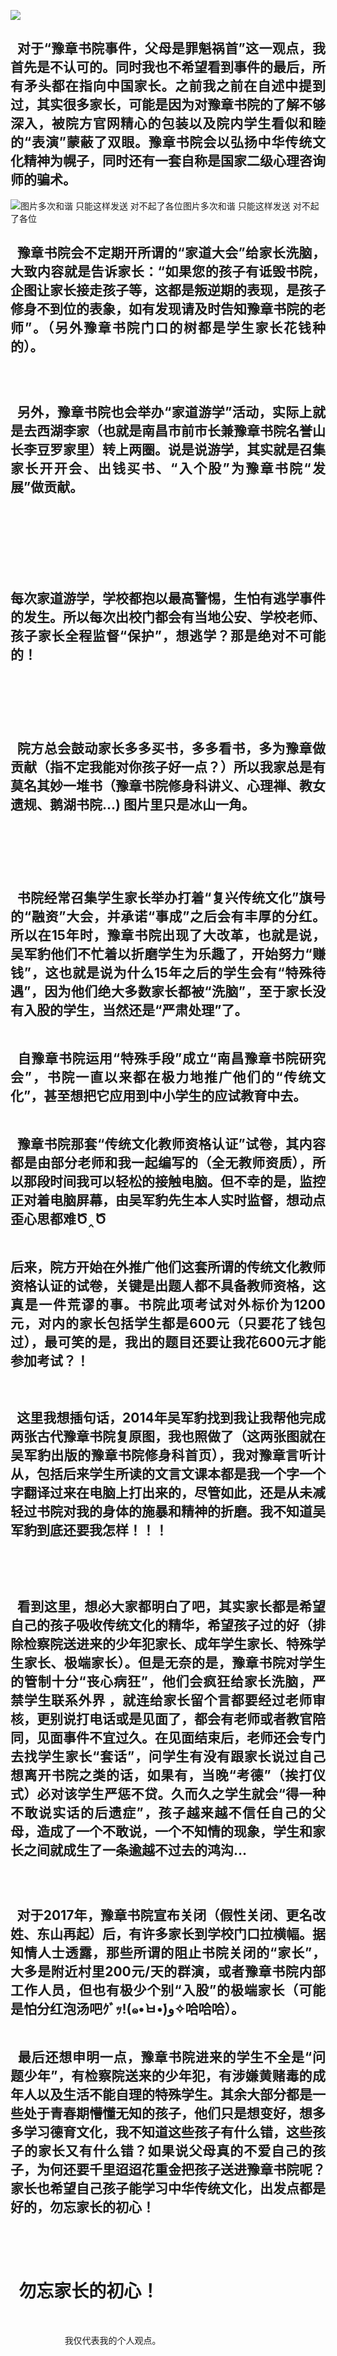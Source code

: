 <p><img src="https://github.com/ZjzMisaka/iaders/img/2019/11/21ea2-006OmctYly1g8l2azzwdmj30k00c00u4.jpg"></p>
<h2 align="justify">​​&nbsp; 对于“豫章书院事件，父母是罪魁祸首”这一观点，我首先是不认可的。同时我也不希望看到事件的最后，所有矛头都在指向中国家长。之前我之前在自述中提到过，其实很多家长，可能是因为对豫章书院的了解不够深入，被院方官网精心的包装以及院内学生看似和睦的“表演”蒙蔽了双眼。豫章书院会以弘扬中华传统文化精神为幌子，同时还有一套自称是国家二级心理咨询师的骗术。</h2>
<p><span id="more-8689"></span></p>
<p class="picbox"><img src="https://github.com/ZjzMisaka/iaders/img/2019/11/b854b-006OmctYly1g8l2b0maq2j30yu0u0gsa.jpg" alt="图片多次和谐 只能这样发送 对不起了各位"><span class="picinfo">图片多次和谐 只能这样发送 对不起了各位</span></p>
<h2 align="justify">&nbsp; 豫章书院会不定期开所谓的“家道大会”给家长洗脑，大致内容就是告诉家长：“如果您的孩子有诋毁书院，企图让家长接走孩子等，这都是叛逆期的表现，是孩子修身不到位的表象，如有发现请及时告知豫章书院的老师”。（另外豫章书院门口的树都是学生家长花钱种的）。</h2>
<p class="picbox"><img src="https://github.com/ZjzMisaka/iaders/img/2019/11/b61f5-006OmctYly1g8l04fxmzgj31hc0u0120.jpg" alt=""></p>
<p class="picbox"><img src="https://github.com/ZjzMisaka/iaders/img/2019/11/7612f-006OmctYly1g8l04ham9uj31hc0u0gud.jpg" alt=""></p>
<p class="picbox"><img src="https://github.com/ZjzMisaka/iaders/img/2019/11/5b1f0-006OmctYly1g8l04iez1uj31hc0u0jyj.jpg" alt=""></p>
<h2 align="justify">&nbsp; 另外，豫章书院也会举办“家道游学”活动，实际上就是去西湖李家（也就是南昌市前市长兼豫章书院名誉山长李豆罗家里）转上两圈。说是说游学，其实就是召集家长开开会、出钱买书、“入个股”为豫章书院“发展”做贡献。</h2>
<p align="justify">&nbsp;&nbsp;&nbsp;</p>
<p class="picbox"><img src="https://github.com/ZjzMisaka/iaders/img/2019/11/851c4-006OmctYly1g8l04j2ogmj30qo0f0go5.jpg" alt=""></p>
<p class="picbox"><img src="https://github.com/ZjzMisaka/iaders/img/2019/11/be8aa-006OmctYly1g8l04jquhdj30vl0hs434.jpg" alt=""></p>
<p class="picbox"><img src="https://github.com/ZjzMisaka/iaders/img/2019/11/36340-006OmctYly1g8l04kbauvj30np0hsmzo.jpg" alt=""></p>
<p class="picbox"><img src="https://github.com/ZjzMisaka/iaders/img/2019/11/4164e-006OmctYly1g8l04knhroj30qo0f076d.jpg" alt=""></p>
<p class="picbox"><img src="https://github.com/ZjzMisaka/iaders/img/2019/11/1da80-006OmctYly1g8l04ld4qhj30vl0hstd1.jpg" alt=""></p>
<p class="picbox"><img src="https://github.com/ZjzMisaka/iaders/img/2019/11/43e7d-006OmctYly1g8l04meof6j31hc0u07cy.jpg" alt=""></p>
<h2 align="justify">每次家道游学，学校都抱以最高警惕，生怕有逃学事件的发生。所以每次出校门都会有当地公安、学校老师、孩子家长全程监督“保护”，想逃学？那是绝对不可能的！</h2>
<p class="picbox"><img src="https://github.com/ZjzMisaka/iaders/img/2019/11/ca1a8-006OmctYly1g8l04mrhwcj30qo0f0dht.jpg" alt=""></p>
<p class="picbox"><img src="https://github.com/ZjzMisaka/iaders/img/2019/11/526cb-006OmctYly1g8l04n2jjrj30qo0f076v.jpg" alt=""></p>
<p class="picbox"><img src="https://github.com/ZjzMisaka/iaders/img/2019/11/c7753-006OmctYly1g8l04ng14lj30np0hsdj4.jpg" alt=""></p>
<p class="picbox"><img src="https://github.com/ZjzMisaka/iaders/img/2019/11/a6c87-006OmctYly1g8l04nv9tzj30np0hs0vz.jpg" alt=""></p>
<p align="justify">&nbsp;</p>
<h2 align="justify">&nbsp; 院方总会鼓动家长多多买书，多多看书，多为豫章做贡献（指不定我能对你孩子好一点？）所以我家总是有莫名其妙一堆书（豫章书院修身科讲义、心理禅、教女遗规、鹅湖书院&#8230;) 图片里只是冰山一角。</h2>
<p align="justify">&nbsp;</p>
<p class="picbox"><img src="https://github.com/ZjzMisaka/iaders/img/2019/11/dc982-006OmctYly1g8l04orb0kj31hc0u0gtc.jpg" alt=""></p>
<p class="picbox"><img src="https://github.com/ZjzMisaka/iaders/img/2019/11/35c48-006OmctYly1g8l04pezo4j31hc0u0mzz.jpg" alt=""></p>
<p class="picbox"><img src="https://github.com/ZjzMisaka/iaders/img/2019/11/de576-006OmctYly1g8l04qb4mnj31hc0u0n59.jpg" alt=""></p>
<p class="picbox"><img src="https://github.com/ZjzMisaka/iaders/img/2019/11/b93a5-006OmctYly1g8l04qnlksj31hc0u075y.jpg" alt=""></p>
<h2 align="justify">&nbsp; 书院经常召集学生家长举办打着“复兴传统文化”旗号的“融资”大会，并承诺“事成”之后会有丰厚的分红。所以在15年时，豫章书院出现了大改革，也就是说，吴军豹他们不忙着以折磨学生为乐趣了，开始努力“赚钱”，这也就是说为什么15年之后的学生会有“特殊待遇”，因为他们绝大多数家长都被“洗脑”，至于家长没有入股的学生，当然还是“严肃处理”了。</h2>
<p class="picbox"><img src="https://github.com/ZjzMisaka/iaders/img/2019/11/1eeb1-006OmctYly1g8l04r3i9pj31hc0u0tbh.jpg" alt=""></p>
<h2 align="justify">&nbsp; 自豫章书院运用“特殊手段”成立“南昌豫章书院研究会”，书院一直以来都在极力地推广他们的“传统文化”，甚至想把它应用到中小学生的应试教育中去。</h2>
<p class="picbox"><img src="https://github.com/ZjzMisaka/iaders/img/2019/11/3e9dd-006OmctYly1g8l04rh1hej30hv0r2q4x.jpg" alt=""></p>
<h2 align="justify">&nbsp; 豫章书院那套“传统文化教师资格认证”试卷，其内容都是由部分老师和我一起编写的（全无教师资质），所以那段时间我可以轻松的接触电脑。但不幸的是，监控正对着电脑屏幕，由吴军豹先生本人实时监督，想动点歪心思都难Ծ‸Ծ</h2>
<p class="picbox"><img src="https://github.com/ZjzMisaka/iaders/img/2019/11/75042-006OmctYly1g8l04set5ij30u01hcn6z.jpg" alt=""></p>
<h2 align="justify">后来，院方开始在外推广他们这套所谓的传统文化教师资格认证的试卷，关键是出题人都不具备教师资格，这真是一件荒谬的事。书院此项考试对外标价为1200元，对内的家长包括学生都是600元（只要花了钱包过），最可笑的是，我出的题目还要让我花600元才能参加考试？！</h2>
<p class="picbox"><img src="https://github.com/ZjzMisaka/iaders/img/2019/11/b1ee4-006OmctYly1g8l04t14nuj31hc0u0ai5.jpg" alt=""></p>
<p class="picbox"><img src="https://github.com/ZjzMisaka/iaders/img/2019/11/6bb0f-006OmctYly1g8l04tsutwj31hc0u041y.jpg" alt=""></p>
<h2 align="justify">&nbsp; 这里我想插句话，2014年吴军豹找到我让我帮他完成两张古代豫章书院复原图，我也照做了（这两张图就在吴军豹出版的豫章书院修身科首页），我对豫章言听计从，包括后来学生所读的文言文课本都是我一个字一个字翻译过来在电脑上打出来的，尽管如此，还是从未减轻过书院对我的身体的施暴和精神的折磨。我不知道吴军豹到底还要我怎样！！！</h2>
<p align="justify">&nbsp;</p>
<p class="picbox"><img src="https://github.com/ZjzMisaka/iaders/img/2019/11/bddb8-006OmctYly1g8l04ua3pij31hc0u0n0w.jpg" alt=""></p>
<p class="picbox"><img src="https://github.com/ZjzMisaka/iaders/img/2019/11/7b469-006OmctYly1g8l04uqo2qj31hc0u0q6s.jpg" alt=""></p>
<h2 align="justify">&nbsp; 看到这里，想必大家都明白了吧，其实家长都是希望自己的孩子吸收传统文化的精华，希望孩子过的好（排除检察院送进来的少年犯家长、成年学生家长、特殊学生家长、极端家长）。但是无奈的是，豫章书院对学生的管制十分“丧心病狂”，他们会疯狂给家长洗脑，严禁学生联系外界 ，就连给家长留个言都要经过老师审核，更别说打电话或是见面了，都会有老师或者教官陪同，见面事件不宜过久。在见面结束后，老师还会专门去找学生家长“套话”，问学生有没有跟家长说过自己想离开书院之类的话，如果有，当晚“考德”（挨打仪式）必对该学生严惩不贷。久而久之学生就会“得一种不敢说实话的后遗症”，孩子越来越不信任自己的父母，造成了一个不敢说，一个不知情的现象，学生和家长之间就成生了一条逾越不过去的鸿沟&#8230;</h2>
<p class="picbox"><img src="https://github.com/ZjzMisaka/iaders/img/2019/11/95736-006OmctYly1g8l04vz7loj30q30nctp4.jpg" alt=""></p>
<p class="picbox"><img src="https://github.com/ZjzMisaka/iaders/img/2019/11/316a3-006OmctYly1g8l04y9izpj30t30rj4qp.jpg" alt=""></p>
<p class="picbox"><img src="https://github.com/ZjzMisaka/iaders/img/2019/11/a4c98-006OmctYly1g8l04zo8kaj30tj0qkqkm.jpg" alt=""></p>
<h2 align="justify">&nbsp; 对于2017年，豫章书院宣布关闭（假性关闭、更名改姓、东山再起）后，有许多家长到学校门口拉横幅。据知情人士透露，那些所谓的阻止书院关闭的“家长”，大多是附近村里200元/天的群演，或者豫章书院内部工作人员，但也有极少个别“入股”的极端家长（可能是怕分红泡汤吧ｸﾞｯ!(๑•̀ㅂ•́)و✧哈哈哈）。</h2>
<p class="picbox"><img src="https://github.com/ZjzMisaka/iaders/img/2019/11/7dfe3-006OmctYly1g8l0506dbbj30o010778g.jpg" alt=""></p>
<h2 align="justify">&nbsp; 最后还想申明一点，豫章书院进来的学生不全是“问题少年”，有检察院送来的少年犯，有涉嫌黄赌毒的成年人以及生活不能自理的特殊学生。其余大部分都是一些处于青春期懵懂无知的孩子，他们只是想变好，想多多学习德育文化，我不知道这些孩子有什么错，这些孩子的家长又有什么错？如果说父母真的不爱自己的孩子，为何还要千里迢迢花重金把孩子送进豫章书院呢？家长也希望自己孩子能学习中华传统文化，出发点都是好的，勿忘家长的初心！</h2>
<p class="picbox"><img src="https://github.com/ZjzMisaka/iaders/img/2019/11/78d9a-006OmctYly1g8l051qxu9j30sp099tit.jpg" alt=""></p>
<p class="picbox"><img src="https://github.com/ZjzMisaka/iaders/img/2019/11/c472b-006OmctYly1g8l052jlmlj31nn0u0wnc.jpg" alt=""></p>
<p class="picbox"><img src="https://github.com/ZjzMisaka/iaders/img/2019/11/dfeb3-006OmctYly1g8l0536vffj31t30u0agv.jpg" alt=""></p>
<p class="picbox"><img src="https://github.com/ZjzMisaka/iaders/img/2019/11/64122-006OmctYly1g8l053ufafj31pe0u0n4m.jpg" alt=""></p>
<h1 align="justify">&nbsp; 勿忘家长的初心！</h1>
<p align="justify">&nbsp;</p>
<p align="justify">&nbsp;&nbsp;&nbsp;&nbsp;&nbsp;&nbsp;&nbsp;&nbsp;&nbsp;&nbsp;&nbsp;&nbsp;&nbsp;&nbsp;&nbsp;&nbsp;&nbsp;&nbsp;&nbsp;&nbsp;&nbsp; 我仅代表我的个人观点。</p>